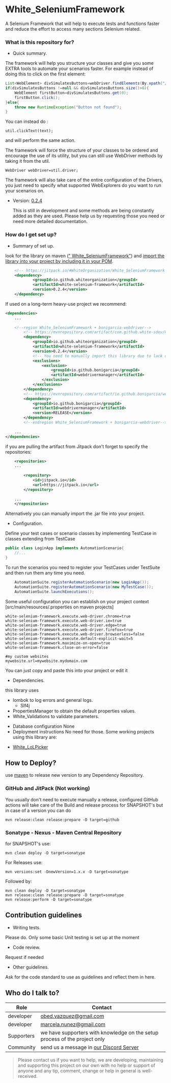# White_SeleniumFramework
A Selenium Framework that will help to execute tests and functions faster and reduce the effort to access many sections Selenium related.



### What is this repository for? ###

* Quick summary.

The framework will help you structure your classes and give you some EXTRA tools to automate your scenarios faster.
For example instead of doing this to click on the first element:
``` java
List<WebElement> divSimulatesButtons=webDriver.findElements(By.xpath("//*[text() = '"+text+"']"));
if(divSimulatesButtons !=null && divSimulatesButtons.size()>0){
	WebElement firstButton=divSimulatesButtons.get(0);
	firstButton.click();
}else{
	throw new RuntimeException("Button not found");
}
```

You can instead do :
```
util.clickText(text);
```
and will perform the same action.

The framework will force the structure of your classes to be ordered and encourage the use of its utility, but you can still use WebDriver methods by taking it from the util.
```
WebDriver webDriver=util.driver;
```

The framework will also take care of the entire configuration of the Drivers, you just need to specify what supported WebExplorers do you want to run your scenarios on.


* Version: [0.2.4](https://github.com/orgs/WhiteOrganization/packages) 

    This is still in development and some methods are being constantly added as they are used. Please help us by requesting those you need or need more detailed documentation.

### How do I get set up? ###

* Summary of set up.

look for the library on maven ([" White_SeleniumFramework"](https://github.com/orgs/WhiteOrganization/packages)) and [import the library into your project
by including it in your POM](https://maven.pkg.github.com/whiteorganization/white_seleniumframework).
```XML
	<!-- https://jitpack.io/#WhiteOrganization/White_SeleniumFramework -->
	<dependency>
    		<groupId>io.github.whiteorganization</groupId>
    		<artifactId>white-selenium-framework</artifactId>
    		<version>0.2.4</version>
	</dependency>
```
If used on a long-term heavy-use project we recommend:
```XML
<dependencies>
	...
	
	<!--region White_SeleniumFramework + bonigarcia-webdriver-->
        <!-- https://mvnrepository.com/artifact/com.github.white-sdev/White_SeleniumFramework -->
        <dependency>
            <groupId>io.github.whiteorganization</groupId>
            <artifactId>white-selenium-framework</artifactId>
            <version>0.2.4</version>
            <!-- You need to manually import this library due to lack of maintenance on White_SeleniumFramework -->
            <exclusions>
                <exclusion>
                    <groupId>io.github.bonigarcia</groupId>
                    <artifactId>webdrivermanager</artifactId>
                </exclusion>
            </exclusions>
        </dependency>
        <!-- https://mvnrepository.com/artifact/io.github.bonigarcia/webdrivermanager -->
        <dependency>
            <groupId>io.github.bonigarcia</groupId>
            <artifactId>webdrivermanager</artifactId>
            <version>RELEASE</version>
        </dependency>
        <!--endregion White_SeleniumFramework + bonigarcia-webdriver-->
	
	...
</dependencies>
```
if you are pulling the artifact from Jitpack don't forget to specify the repositories:
```XML
	<repositories>
	...
	
		<repository>
		    <id>jitpack.io</id>
		    <url>https://jitpack.io</url>
		</repository>
	
	...
	</repositories>
```

Alternatively you can manually import the .jar file into your project.
* Configuration.

Define your test cases or scenario classes by implementing TestCase in classes extending from TestCase
```java
public class LoginApp implements AutomationScenario{
	//...
}
```

To run the scenarios you need to register your TestCases under TestSuite and then run them any time you need.
``` java
	AutomationSuite.registerAutomationScenario(new LoginApp());
	AutomationSuite.registerAutomationScenario(new MyTestCase());
	AutomationSuite.launchExecutions();
```

Some useful configuration you can establish on your project context [src/main/resources/<yourFileName>.properties on maven projects]
```
white-selenium-framework.execute.web-driver.chrome=true
white-selenium-framework.execute.web-driver.ie=true
white-selenium-framework.execute.web-driver.edge=true
white-selenium-framework.execute.web-driver.firefox=true
white-selenium-framework.execute.web-driver.browserless=false
white-selenium-framework.execute.default-explicit-wait=5
white-selenium-framework.maximize-on-open=true
white-selenium-framework.close-on-error=false

#my custom websites
mywebsite.url=mywebsite.mydomain.com
```
You can just copy and paste this into your project or edit it


* Dependencies.

this library uses
- lombok to log errors and general logs.
	- Slf4j
- PropertiesManager to obtain the default properties values.
- White_Validations to validate parameters.

* Database configuration
  None
* Deployment instructions
  No need for those. Some working projects using this library are:
- [White_LoLPicker](https://github.com/white-sdev/White_LoLPicker)

## How to Deploy?
use [maven](https://spring.io/guides/gs/maven/) to release new version to any Dependency Repository.

### GitHub and JitPack (Not working)
You usually don't need to execute manually a release, configured GitHub actions will take care of the Build and 
release process for SNAPSHOT's but in case of a version you can do

	mvn release:clean release:prepare -D target=github

### Sonatype - Nexus - Maven Central Repository
for SNAPSHOT's use:

	mvn clean deploy -D target=sonatype
For Releases use:

	mvn versions:set -DnewVersion=1.x.x -D target=sonatype
Followed by:

	mvn clean deploy -D target=sonatype
	mvn release:clean release:prepare -D target=sonatype
	mvn release:perform -D target=sonatype

## Contribution guidelines ###

* Writing tests.

Please do. Only some basic Unit testing is set up at the moment
* Code review.

Request if needed
* Other guidelines.

Ask for the code standard to use as guidelines and reflect them in here.

## Who do I talk to?

<table>
<thead><tr><th><b>Role</b></th> <th><b>Contact</b></th></tr></thead>
<tr><td>developer</td><td> <a href='mailto:obed.vazquez@gmail.com'>obed.vazquez@gmail.com</a></td></tr>
<tr><td>developer</td><td> <a href='mailto:marcela.nunez@gmail.com'>marcela.nunez@gmail.com</a></td></tr>
<tr><td>Supporters</td><td>we have supporters with knowledge on the setup process of the project only</td></tr>
<tr><td>Community</td><td> send us a message in <a href='http://discord.whiteweb.tech'> our Discord Server</a></td></tr>
</table>

>Please contact us if you want to help, we are developing, maintaining and supporting this project
on our own with no help or support of anyone and any tip, comment, change or help in general is well-received.
